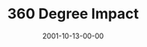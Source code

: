 ---
layout: message
category: message
series: "Maximum Impact"
title: "360 Degree Impact"
date: 2001-10-13-00-00
message_id: 311
sc-permalink-url: "http://soundcloud.com/crdschurch/360-degree-impact"
audio: "http://s3.amazonaws.com/crossroads-media/messages/audio/MI_05_10-07-01_360-Degree_Impact.mp3"
audio-duration: "37:44"
tag: 
 - leadership
 - leader
 - manager
 - business
 - managing
 - wells
 - work
explicit: false
---